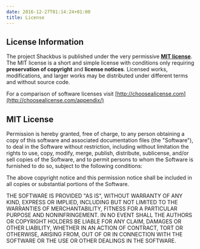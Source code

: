 ```yaml
---
date: 2016-12-27T01:14:24+01:00
title: License
---
```


## License Information

The project Shackbus is published under the very permissive
**[MIT license](http://choosealicense.com/licenses/mit/)**.
The MIT license is a short and simple license with conditions
only requiring **preservation of copyright** and **license notices**.
Licensed works, modifications, and larger works may be distributed under
different terms and without source code.

For a comparison of software licenses visit
[http://choosealicense.com](http://choosealicense.com/appendix/)

## MIT License

Permission is hereby granted, free of charge, to any person obtaining a copy
of this software and associated documentation files (the "Software"), to deal
in the Software without restriction, including without limitation the rights
to use, copy, modify, merge, publish, distribute, sublicense, and/or sell
copies of the Software, and to permit persons to whom the Software is
furnished to do so, subject to the following conditions:

The above copyright notice and this permission notice shall be included in all
copies or substantial portions of the Software.

THE SOFTWARE IS PROVIDED "AS IS", WITHOUT WARRANTY OF ANY KIND, EXPRESS OR
IMPLIED, INCLUDING BUT NOT LIMITED TO THE WARRANTIES OF MERCHANTABILITY,
FITNESS FOR A PARTICULAR PURPOSE AND NONINFRINGEMENT. IN NO EVENT SHALL THE
AUTHORS OR COPYRIGHT HOLDERS BE LIABLE FOR ANY CLAIM, DAMAGES OR OTHER
LIABILITY, WHETHER IN AN ACTION OF CONTRACT, TORT OR OTHERWISE, ARISING FROM,
OUT OF OR IN CONNECTION WITH THE SOFTWARE OR THE USE OR OTHER DEALINGS IN THE
SOFTWARE.